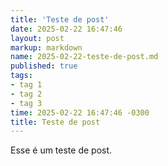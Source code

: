 ```yaml
---
title: 'Teste de post'
date: 2025-02-22 16:47:46
layout: post
markup: markdown
name: 2025-02-22-teste-de-post.md
published: true
tags: 
- tag 1
- tag 2
- tag 3
time: 2025-02-22 16:47:46 -0300
title: Teste de post
---
```

Esse é um teste de post.
